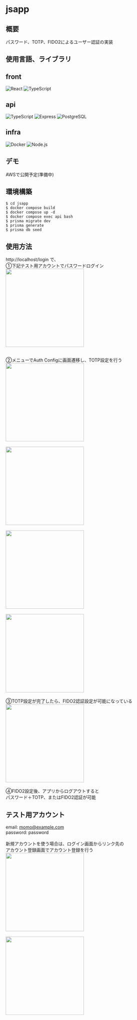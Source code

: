 # jsapp

## 概要
パスワード、TOTP、FIDO2によるユーザー認証の実装<br>

## 使用言語、ライブラリ
## front
![React](https://img.shields.io/badge/React-19-blue?logo=react)
![TypeScript](https://img.shields.io/badge/TypeScript-5.8-blue?logo=typescript)

## api
![TypeScript](https://img.shields.io/badge/TypeScript-5.8-blue?logo=typescript)
![Express](https://img.shields.io/badge/Express-5-blue?logo=express)
![PostgreSQL](https://img.shields.io/badge/PostgreSQL-17-blue?logo=postgresql)

## infra
![Docker](https://img.shields.io/badge/Docker-28-blue?logo=docker)
![Node.js](https://img.shields.io/badge/Node.js-24-blue?logo=node.js)

## デモ
AWSで公開予定(準備中)

## 環境構築
```
$ cd jsapp
$ docker compose build
$ docker compose up -d
$ docker compose exec api bash
$ prisma migrate dev
$ prisma generate
$ prisma db seed
```

## 使用方法
http://localhost/login で、<br>
①下記テスト用アカウントでパスワードログイン<br>
<img src="README_images/login.png" width="250px"><br><br>

②メニューでAuth Configに画面遷移し、TOTP設定を行う<br>
<img src="README_images/home(menu open).png" width="250px"><br><br>
<img src="README_images/auth_config.png" width="250px"><br><br>
<img src="README_images/totp_setup.png" width="250px"><br><br>
<img src="README_images/input_code.png" width="250px"><br><br>
③TOTP設定が完了したら、FIDO2認証設定が可能になっている<br>
<img src="README_images/auth_config(after TOTP setting).png" width="250px"><br><br>
④FIDO2設定後、アプリからログアウトすると<br>
パスワード＋TOTP、またはFIDO2認証が可能<br>

## テスト用アカウント
email: momo@example.com<br>
password: password<br>
<br>
新規アカウントを使う場合は、ログイン画面からリンク先の<br>
アカウント登録画面でアカウント登録を行う<br>
<img src="README_images/login(to register).png" width="250px"><br><br>
<img src="README_images/register.png" width="250px">
